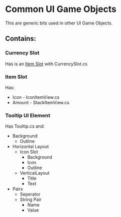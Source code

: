 # Common UI Game Objects

This are generic bits used in other UI Game Objects.

## Contains:

### Currency Slot
Has is an [Item Slot](#item-slot) with CurrencySlot.cs

### Item Slot
Has:
* Icon - IconItemView.cs
* Amount - StackItemView.cs

### Tooltip UI Element
Has Tooltip.cs and:
* Background
  * Outline
* Horizontal Layout
  * Icon Slot
    * Background
    * Icon
    * Outline
  * VerticalLayout
    * Title
    * Text
* Pairs
  * Seperator
  * String Pair
    * Name
    * Value
